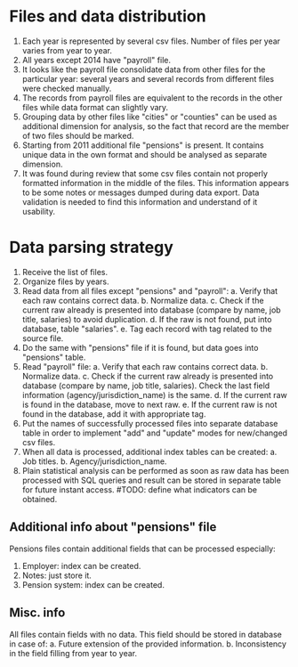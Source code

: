 # Files and data distribution
1. Each year is represented by several csv files. Number of files per year varies from year to year.
2. All years except 2014 have "payroll" file.
3. It looks like the payroll file consolidate data from other files for the particular year: several years and several records from different files were checked manually.
4. The records from payroll files are equivalent to the records in the other files while data format can slightly vary.
5. Grouping data by other files like "cities" or "counties" can be used as additional dimension for analysis, so the fact that record are the member of two files should be marked.
6. Starting from 2011 additional file "pensions" is present. It contains unique data in the own format and should be analysed as separate dimension.
7. It was found during review that some csv files contain not properly formatted information in the middle of the files. This information appears to be some notes or messages dumped during data export. Data validation is needed to find this information and understand of it usability.

# Data parsing strategy
1. Receive the list of files.
2. Organize files by years.
3. Read data from all files except "pensions" and "payroll":
  a. Verify that each raw contains correct data.
  b. Normalize data.
  c. Check if the current raw already is presented into database (compare by name, job title, salaries) to avoid duplication.
  d. If the raw is not found, put into database, table "salaries".
  e. Tag each record with tag related to the source file.
4. Do the same with "pensions" file if it is found, but data goes into "pensions" table.
5. Read "payroll" file:
  a. Verify that each raw contains correct data.
  b. Normalize data.
  c. Check if the current raw already is presented into database (compare by name, job title, salaries). Check  the last field information (agency/jurisdiction_name) is the same.
  d. If the current raw is found in the database, move to next raw.
  e. If the current raw is not found in the database, add it with appropriate tag.
6. Put the names of successfully processed files into separate database table in order to implement "add" and "update" modes for new/changed csv files.
7. When all data is processed, additional index tables can be created:
  a. Job titles.
  b. Agency/jurisdiction_name.
8. Plain statistical analysis can be performed as soon as raw data has been processed with SQL queries and result can be stored in separate table for future instant access. #TODO: define what indicators can be obtained.

## Additional info about "pensions" file
Pensions files contain additional fields that can be processed especially:
1. Employer: index can be created.
2. Notes: just store it.
3. Pension system: index can be created.

## Misc. info
All files contain fields with no data. This field should be stored in database in case of: 
  a. Future extension of the provided information.
  b. Inconsistency in the field filling from year to year.

